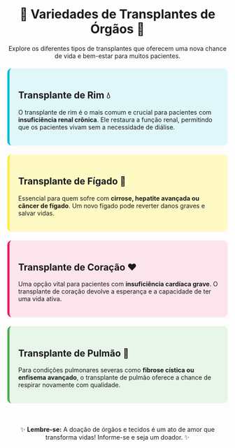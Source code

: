 <h1 align="center">🏥 Variedades de Transplantes de Órgãos 🏥</h1>

<p align="center">
  Explore os diferentes tipos de transplantes que oferecem uma nova chance de vida e bem-estar para muitos pacientes.
</p>

<div style="background-color: #e0f7fa; padding: 20px; border-radius: 10px; border-left: 5px solid #00bcd4; margin: 20px 0;">
  <h2>Transplante de Rim 💧</h2>
  <p>
    O transplante de rim é o mais comum e crucial para pacientes com <strong>insuficiência renal crônica</strong>. Ele restaura a função renal, permitindo que os pacientes vivam sem a necessidade de diálise.
  </p>
</div>

<div style="background-color: #fff9c4; padding: 20px; border-radius: 10px; border-left: 5px solid #ffeb3b; margin: 20px 0;">
  <h2>Transplante de Fígado 💛</h2>
  <p>
    Essencial para quem sofre com <strong>cirrose, hepatite avançada ou câncer de fígado</strong>. Um novo fígado pode reverter danos graves e salvar vidas.
  </p>
</div>

<div style="background-color: #fce4ec; padding: 20px; border-radius: 10px; border-left: 5px solid #e91e63; margin: 20px 0;">
  <h2>Transplante de Coração ❤️</h2>
  <p>
    Uma opção vital para pacientes com <strong>insuficiência cardíaca grave</strong>. O transplante de coração devolve a esperança e a capacidade de ter uma vida ativa.
  </p>
</div>

<div style="background-color: #e8f5e9; padding: 20px; border-radius: 10px; border-left: 5px solid #4caf50; margin: 20px 0;">
  <h2>Transplante de Pulmão 💨</h2>
  <p>
    Para condições pulmonares severas como <strong>fibrose cística ou enfisema avançado</strong>, o transplante de pulmão oferece a chance de respirar novamente com qualidade.
  </p>
</div>

<br>

<p align="center">
  ✨ <strong>Lembre-se:</strong> A doação de órgãos e tecidos é um ato de amor que transforma vidas! Informe-se e seja um doador. ✨
</p>
